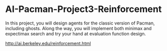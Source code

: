 # AI-Pacman-Project3-Reinforcement
In this project, you will design agents for the classic version of Pacman, including ghosts. Along the way, you will implement both minimax and expectimax search and try your hand at evaluation function design.

http://ai.berkeley.edu/reinforcement.html

